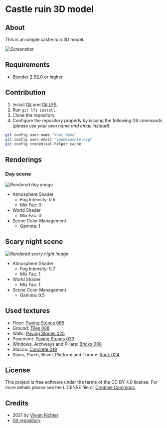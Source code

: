 # Castle ruin 3D model

## About
This is an simple castle ruin 3D model.

*![Screenshot](castle.png)*

## Requirements
 * [Blender](https://www.blender.org) 2.92.0 or higher

## Contribution
 1. Install [Git](https://git-scm.com) and [Git LFS](https://git-lfs.github.com).
 2. Run `git lfs install`.
 3. Clone the repository.
 4. Configure the repository properly by issuing the following Git commands *(please use your own name and email instead)*:
 ```bash
 git config user.name "Your Name"
 git config user.email "you@example.org"
 git config credential.helper cache
 ```

## Renderings
### Day scene
 *![Rendered day image](renderings/day.png)*
 * Atmosphere Shader
    * Fog Intensity: 0.5
    * Mix Fac: 0
 * World Shader
    * Mix Fac: 0
 * Scene Color Management
    * Gamma: 1

## Scary night scene
 *![Rendered scary night image](renderings/scary_night.png)*
 * Atmosphere Shader
    * Fog Intensity: 0.7
    * Mix Fac: 1
 * World Shader
    * Mix Fac: 1
 * Scene Color Management
    * Gamma: 0.5

## Used textures
 * Floor: [Paving Stones 065](https://cc0.link/a/PavingStones065)
 * Ground: [Tiles 088](https://cc0.link/a/Tiles088)
 * Walls: [Paving Stones 025](https://cc0.link/a/PavingStones025)
 * Pavement: [Paving Stones 033](https://cc0.link/a/PavingStones033)
 * Windows, Archways and Pillars: [Bricks 008](https://cc0.link/a/Bricks008)
 * Stucco: [Concrete 019](https://cc0.link/a/Concrete019)
 * Stairs, Porch, Bevel, Platform and Throne: [Rock 024](https://cc0.link/a/Rock024)

## License
This project is free software under the terms of the CC BY 4.0 license.
For more details please see the LICENSE file or [Creative Commons](http://creativecommons.org/licenses/by/4.0).

## Credits
 * 2021 by [Vivien Richter](https://github.com/vivi90)
 * [Git repository](https://github.com/vivi90/model-castle-ruin.git)
